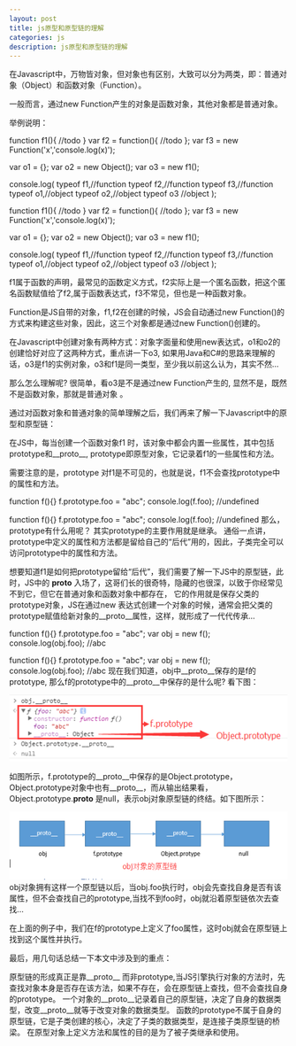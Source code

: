 ```yaml
---
layout: post
title: js原型和原型链的理解
categories: js
description: js原型和原型链的理解
---
```


在Javascript中，万物皆对象，但对象也有区别，大致可以分为两类，即：普通对象（Object）和函数对象（Function）。

一般而言，通过new Function产生的对象是函数对象，其他对象都是普通对象。

举例说明：


function f1(){
    //todo
}
var f2 = function(){
    //todo
};
var f3 = new Function('x','console.log(x)');

var o1 = {};
var o2 = new Object();
var o3 = new f1();

console.log(
    typeof f1,//function
    typeof f2,//function
    typeof f3,//function
    typeof o1,//object
    typeof o2,//object
    typeof o3 //object
);
 
function f1(){
    //todo
}
var f2 = function(){
    //todo
};
var f3 = new Function('x','console.log(x)');
 
var o1 = {};
var o2 = new Object();
var o3 = new f1();
 
console.log(
    typeof f1,//function
    typeof f2,//function
    typeof f3,//function
    typeof o1,//object
    typeof o2,//object
    typeof o3 //object
);
 
f1属于函数的声明，最常见的函数定义方式，f2实际上是一个匿名函数，把这个匿名函数赋值给了f2,属于函数表达式，f3不常见，但也是一种函数对象。

Function是JS自带的对象，f1,f2在创建的时候，JS会自动通过new Function()的方式来构建这些对象，因此，这三个对象都是通过new Function()创建的。

在Javascript中创建对象有两种方式：对象字面量和使用new表达式，o1和o2的创建恰好对应了这两种方式，重点讲一下o3, 如果用Java和C#的思路来理解的话，o3是f1的实例对象，o3和f1是同一类型，至少我以前这么认为，其实不然…

那么怎么理解呢? 很简单，看o3是不是通过new Function产生的, 显然不是，既然不是函数对象，那就是普通对象 。

通过对函数对象和普通对象的简单理解之后，我们再来了解一下Javascript中的原型和原型链：

在JS中，每当创建一个函数对象f1 时，该对象中都会内置一些属性，其中包括prototype和__proto__,  prototype即原型对象，它记录着f1的一些属性和方法。

需要注意的是，prototype 对f1是不可见的，也就是说，f1不会查找prototype中的属性和方法。


function f(){}
f.prototype.foo = "abc";
console.log(f.foo); //undefined
 
function f(){}
f.prototype.foo = "abc";
console.log(f.foo); //undefined
那么，prototype有什么用呢？ 其实prototype的主要作用就是继承。 通俗一点讲，prototype中定义的属性和方法都是留给自己的“后代”用的，因此，子类完全可以访问prototype中的属性和方法。

想要知道f1是如何把prototype留给“后代”，我们需要了解一下JS中的原型链，此时，JS中的 __proto__ 入场了，这哥们长的很奇特，隐藏的也很深，以致于你经常见不到它，但它在普通对象和函数对象中都存在， 它的作用就是保存父类的prototype对象，JS在通过new 表达式创建一个对象的时候，通常会把父类的prototype赋值给新对象的__proto__属性，这样，就形成了一代代传承…


function f(){}
f.prototype.foo = "abc";
var obj = new f();
console.log(obj.foo); //abc
 
function f(){}
f.prototype.foo = "abc";
var obj = new f();
console.log(obj.foo); //abc
现在我们知道，obj中__proto__保存的是f的prototype, 那么f的prototype中的__proto__中保存的是什么呢? 看下图：

![图片](/assets/images/js1.png)

如图所示，f.prototype的__proto__中保存的是Object.prototype，Object.prototype对象中也有__proto__，而从输出结果看，Object.prototype.__proto__ 是null，表示obj对象原型链的终结。如下图所示：


![图片](/assets/images/js2.png)
obj对象拥有这样一个原型链以后，当obj.foo执行时，obj会先查找自身是否有该属性，但不会查找自己的prototype,当找不到foo时，obj就沿着原型链依次去查找…

在上面的例子中，我们在f的prototype上定义了foo属性，这时obj就会在原型链上找到这个属性并执行。

 

最后，用几句话总结一下本文中涉及到的重点：

原型链的形成真正是靠__proto__ 而非prototype,当JS引擎执行对象的方法时，先查找对象本身是否存在该方法，如果不存在，会在原型链上查找，但不会查找自身的prototype。
一个对象的__proto__记录着自己的原型链，决定了自身的数据类型，改变__proto__就等于改变对象的数据类型。
函数的prototype不属于自身的原型链，它是子类创建的核心，决定了子类的数据类型，是连接子类原型链的桥梁。
在原型对象上定义方法和属性的目的是为了被子类继承和使用。